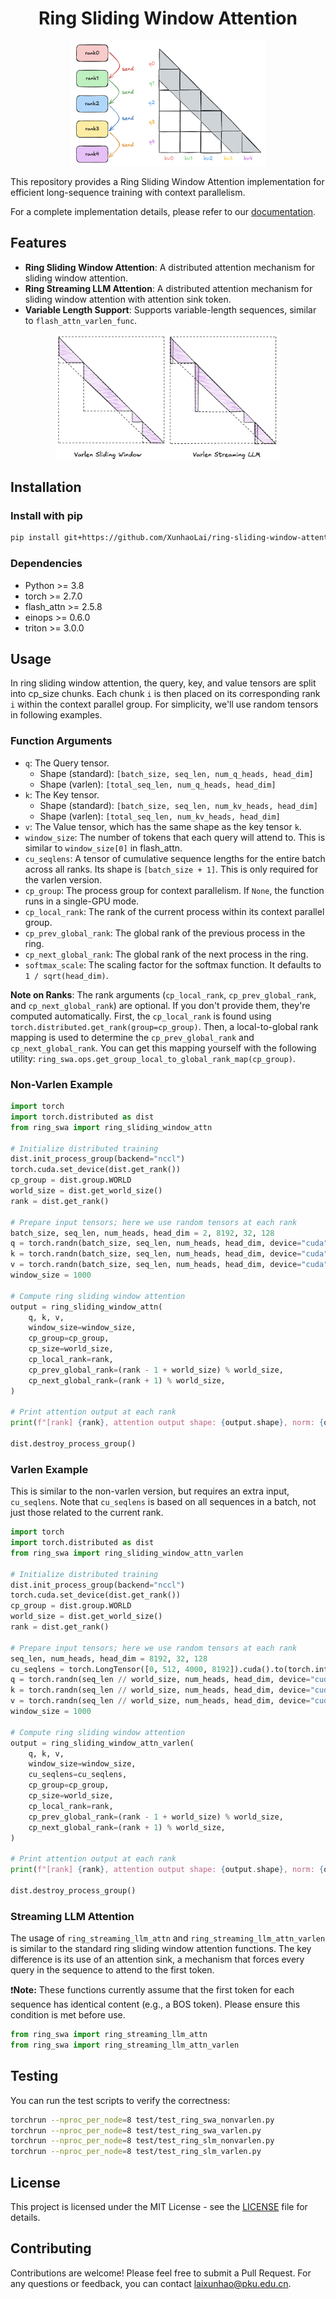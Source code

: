 <h1 align="center">Ring Sliding Window Attention</h1>

<div align="center">

<img src="assets/main.png" alt="main" height="200" />

</div>

This repository provides a Ring Sliding Window Attention implementation for efficient long-sequence training with context parallelism.

For a complete implementation details, please refer to our [documentation](docs/implementation_details.md).


## Features

  - **Ring Sliding Window Attention**: A distributed attention mechanism for sliding window attention.
  - **Ring Streaming LLM Attention**: A distributed attention mechanism for sliding window attention with attention sink token.
  - **Variable Length Support**: Supports variable-length sequences, similar to `flash_attn_varlen_func`.

<div align="center">

<img src="assets/varlen.png" alt="varlen" height="200" />

</div>

## Installation

### Install with pip

```bash
pip install git+https://github.com/XunhaoLai/ring-sliding-window-attention.git
```

### Dependencies

  - Python \>= 3.8
  - torch \>= 2.7.0
  - flash\_attn \>= 2.5.8
  - einops \>= 0.6.0
  - triton \>= 3.0.0

## Usage

In ring sliding window attention, the query, key, and value tensors are split into cp_size chunks. Each chunk `i` is then placed on its corresponding rank `i` within the context parallel group. For simplicity, we'll use random tensors in following examples.

### Function Arguments

* `q`: The Query tensor.
    * Shape (standard): `[batch_size, seq_len, num_q_heads, head_dim]`
    * Shape (varlen): `[total_seq_len, num_q_heads, head_dim]`
* `k`: The Key tensor.
    * Shape (standard): `[batch_size, seq_len, num_kv_heads, head_dim]`
    * Shape (varlen): `[total_seq_len, num_kv_heads, head_dim]`
* `v`: The Value tensor, which has the same shape as the key tensor `k`.
* `window_size`: The number of tokens that each query will attend to. This is similar to `window_size[0]` in flash_attn.
* `cu_seqlens`: A tensor of cumulative sequence lengths for the entire batch across all ranks. Its shape is `[batch_size + 1]`. This is only required for the varlen version.
* `cp_group`: The process group for context parallelism. If `None`, the function runs in a single-GPU mode.
* `cp_local_rank`: The rank of the current process within its context parallel group.
* `cp_prev_global_rank`: The global rank of the previous process in the ring.
* `cp_next_global_rank`: The global rank of the next process in the ring.
* `softmax_scale`: The scaling factor for the softmax function. It defaults to `1 / sqrt(head_dim)`.

**Note on Ranks**: The rank arguments (`cp_local_rank`, `cp_prev_global_rank`, and `cp_next_global_rank`) are optional. If you don't provide them, they're computed automatically. First, the `cp_local_rank` is found using `torch.distributed.get_rank(group=cp_group)`. Then, a local-to-global rank mapping is used to determine the `cp_prev_global_rank` and `cp_next_global_rank`.
You can get this mapping yourself with the following utility: `ring_swa.ops.get_group_local_to_global_rank_map(cp_group)`.


### Non-Varlen Example

```python
import torch
import torch.distributed as dist
from ring_swa import ring_sliding_window_attn

# Initialize distributed training
dist.init_process_group(backend="nccl")
torch.cuda.set_device(dist.get_rank())
cp_group = dist.group.WORLD
world_size = dist.get_world_size()
rank = dist.get_rank()

# Prepare input tensors; here we use random tensors at each rank
batch_size, seq_len, num_heads, head_dim = 2, 8192, 32, 128
q = torch.randn(batch_size, seq_len, num_heads, head_dim, device="cuda", dtype=torch.bfloat16)
k = torch.randn(batch_size, seq_len, num_heads, head_dim, device="cuda", dtype=torch.bfloat16)
v = torch.randn(batch_size, seq_len, num_heads, head_dim, device="cuda", dtype=torch.bfloat16)
window_size = 1000

# Compute ring sliding window attention
output = ring_sliding_window_attn(
    q, k, v,
    window_size=window_size,
    cp_group=cp_group,
    cp_size=world_size,
    cp_local_rank=rank,
    cp_prev_global_rank=(rank - 1 + world_size) % world_size,
    cp_next_global_rank=(rank + 1) % world_size,
)

# Print attention output at each rank
print(f"[rank] {rank}, attention output shape: {output.shape}, norm: {output.norm()}")

dist.destroy_process_group()
```

### Varlen Example

This is similar to the non-varlen version, but requires an extra input, `cu_seqlens`. Note that `cu_seqlens` is based on all sequences in a batch, not just those related to the current rank.

```python
import torch
import torch.distributed as dist
from ring_swa import ring_sliding_window_attn_varlen

# Initialize distributed training
dist.init_process_group(backend="nccl")
torch.cuda.set_device(dist.get_rank())
cp_group = dist.group.WORLD
world_size = dist.get_world_size()
rank = dist.get_rank()

# Prepare input tensors; here we use random tensors at each rank
seq_len, num_heads, head_dim = 8192, 32, 128
cu_seqlens = torch.LongTensor([0, 512, 4000, 8192]).cuda().to(torch.int32)
q = torch.randn(seq_len // world_size, num_heads, head_dim, device="cuda", dtype=torch.bfloat16)
k = torch.randn(seq_len // world_size, num_heads, head_dim, device="cuda", dtype=torch.bfloat16)
v = torch.randn(seq_len // world_size, num_heads, head_dim, device="cuda", dtype=torch.bfloat16)
window_size = 1000

# Compute ring sliding window attention
output = ring_sliding_window_attn_varlen(
    q, k, v,
    window_size=window_size,
    cu_seqlens=cu_seqlens,
    cp_group=cp_group,
    cp_size=world_size,
    cp_local_rank=rank,
    cp_prev_global_rank=(rank - 1 + world_size) % world_size,
    cp_next_global_rank=(rank + 1) % world_size,
)

# Print attention output at each rank
print(f"[rank] {rank}, attention output shape: {output.shape}, norm: {output.norm()}")

dist.destroy_process_group()
```

### Streaming LLM Attention

The usage of `ring_streaming_llm_attn` and `ring_streaming_llm_attn_varlen` is similar to the standard ring sliding window attention functions. 
The key difference is its use of an attention sink, a mechanism that forces every query in the sequence to attend to the first token.

❗️**Note:** These functions currently assume that the first token for each sequence has identical content (e.g., a BOS token). Please ensure this condition is met before use.

```python
from ring_swa import ring_streaming_llm_attn
from ring_swa import ring_streaming_llm_attn_varlen
```

## Testing

You can run the test scripts to verify the correctness:

```bash
torchrun --nproc_per_node=8 test/test_ring_swa_nonvarlen.py
torchrun --nproc_per_node=8 test/test_ring_swa_varlen.py
torchrun --nproc_per_node=8 test/test_ring_slm_nonvarlen.py
torchrun --nproc_per_node=8 test/test_ring_slm_varlen.py
```

## License

This project is licensed under the MIT License - see the [LICENSE](LICENSE) file for details.

## Contributing

Contributions are welcome! Please feel free to submit a Pull Request. For any questions or feedback, you can contact laixunhao@pku.edu.cn.
